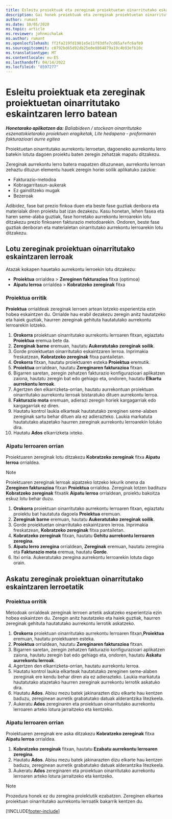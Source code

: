 ```yaml
---
title: Esleitu proiektuak eta zereginak proiektuetan oinarritutako eskaintzaren lerro batean
description: Gai honek proiektuak eta zereginak proiektuetan oinarritutako ataza lerro batera mapatzeko moduari buruzko informazioa eskaintzen du.
author: rumant
ms.date: 10/05/2020
ms.topic: article
ms.reviewer: johnmichalak
ms.author: rumant
ms.openlocfilehash: ff2fa219fd1981e5e11f93dfe7cd65afefc6afb9
ms.sourcegitcommit: c0792bd65d92db25e0e8864879a19c4b93efb10c
ms.translationtype: MT
ms.contentlocale: eu-ES
ms.lasthandoff: 04/14/2022
ms.locfileid: "8597277"
---
```

# <a name="map-projects-and-tasks-to-a-project-based-quote-line"></a>Esleitu proiektuak eta zereginak proiektuetan oinarritutako eskaintzaren lerro batean

_**Honetarako aplikatzen da:** Baliabideen / stockean oinarritutako eszenatokietarako proiektuen eragiketak, Lite hedapena - proformaren fakturazioari aurre egitea_

Proiektuetan oinarritutako aurrekontu lerroetan, dagoeneko aurrekontu lerro batekin lotuta dagoen proiektu baten zeregin zehatzak mapatu ditzakezu.

Zereginak aurrekontu lerro batera mapatzen dituzunean, aurrekontu lerroan zehaztu dituzun elementu hauek zeregin horiei soilik aplikatuko zaizkie:

- Fakturazio-metodoa
- Kobragarritasun-aukerak
- Ez gainditzeko mugak
- Bezeroak

Adibidez, fase bat prezio finkoa duen eta beste fase guztiak denbora eta materialak diren proiektu bat izan dezakezu. Kasu honetan, lehen fasea eta haren seme-alaba guztiak, fase horretako aurrekontu lerroarekin lotu ditzakezu prezio finkoaren fakturazio metodoarekin. Ondoren, beste fase guztiak denboran eta materialetan oinarritutako aurrekontu lerroarekin lotu ditzakezu.

## <a name="associate-tasks-to-project-based-quote-lines"></a>Lotu zereginak proiektuan oinarritutako eskaintzaren lerroak

Atazak kokapen hauetako aurrekontu lerroekin lotu ditzakezu:

- **Proiektua** orrialdea > **Zereginen fakturazioa** fitxa (optimoa)
- **Aipatu lerroa** orrialdea > **Kobratzeko zereginak** fitxa 

### <a name="from-the-project-page"></a>Proiektua orritik

**Proiektua** orrialdeak zereginak lerroen artean lotzeko esperientzia ezin hobea eskaintzen du. Orrialde hau erabil dezakezu zeregin anitz hautatzeko eta haiek guztiak, haurren zereginak gehituta hautatutako aurrekontu lerroarekin lotzeko.

1. **Orokorra** proiektuan oinarritutako aurrekontu lerroaren fitxan, egiaztatu **Proiektua** eremua bete da.
2. **Zereginak barne** eremuan, hautatu **Aukeratutako zereginak soilik**.
3. Gorde proiektuetan oinarritutako eskaintzaren lerroa. Inprimakia freskatzean, **Kobratzeko zereginak** fitxa pantailetan.
4. **Orokorra** fitxan, hautatu proiektuaren esteka **Proiektua** eremutik.
5. **Proiektua** orrialdean, hautatu **Zereginaren fakturazioa** fitxan.
6. Bigarren saretan, zeregin zehatzen fakturazio konfigurazioari aplikatzen zaiona, hautatu zeregin bat edo gehiago eta, ondoren, hautatu **Elkartu aurrekontu lerroak**.
7. Agertzen den elkarrizketa-orrian, hautatu aurrekontuan proiektuan oinarritutako aurrekontu lerroak bistaratuko dituen aurrekontu lerroa.
8. **Fakturazio mota** eremuan, adierazi zeregin horiek kargagarriak edo kargagarriak ez diren.
9. Hautatu kontrol laukia elkarteak hautatutako zereginen seme-alaben zereginak sartu behar dituen ala ez adierazteko. Laukia markatuta hautatutako atazetako haurren zereginak aurrekontu lerroarekin lotuko dira.
10. Hautatu **Ados** elkarrizketa ixteko.

### <a name="from-the-quote-line-page"></a>Aipatu lerroaren orrian

Proiektuaren zereginak lotu ditzakezu **Kobratzeko zereginak** fitxa **Aipatu lerroa** orrialdea.

>[!NOTE]
>Proiektuaren zereginak lerroak aipatzeko lotzeko lekurik onena da **Zereginen fakturazioa** fitxan **Proiektua** orrialdea. Zereginak lotzen badituzu **Kobratzeko zereginak** fitxatik **Aipatu lerroa** orrialdean, proiektu bakoitza eskuz lotu behar duzu.

1. **Orokorra** proiektuan oinarritutako aurrekontu lerroaren fitxan, egiaztatu proiektu bat hautatuta dagoela **Proiektua** eremuan.
2. **Zereginak barne** eremuan, hautatu **Aukeratutako zereginak soilik**.
3. Gorde proiektuetan oinarritutako eskaintzaren lerroa. Inprimakia freskatzean, **Kobratzeko zereginak** fitxa pantailetan.
4. **Kobratzeko zereginak** fitxan, hautatu **Gehitu aurrekontu lerroaren zeregina**.
5. **Aipatu lerro zeregina** orrialdean, **Zereginak** eremuan, hautatu zeregina eta **Fakturazio mota** eremua, hautatu **Gorde**. 
6. Itxi orria. Aukeratutako zeregina aurrekontu lerroarekin lotuta dago orain.

## <a name="disassociate-tasks-from-projectbased-quote-lines"></a>Askatu zereginak proiektuan oinarritutako eskaintzaren lerroetatik

### <a name="from-the-project-page"></a>Proiektua orritik

Metodoak orrialdeak zereginak lerroen artetik askatzeko esperientzia ezin hobea eskaintzen du. Zeregin anitz hautatzeko eta haiek guztiak, haurren zereginak gehituta hautatutako aurrekontu lerrotik askatzeko.

1. **Orokorra** proiektuan oinarritutako aurrekontu lerroaren fitxan,**Proiektua** eremuan, hautatu proiektuaren esteka.
2. **Proiektua** orrialdean, hautatu **Zereginaren fakturazioa** fitxan.
3. Bigarren saretan, zeregin zehatzen fakturazio konfigurazioari aplikatzen zaiona, hautatu zeregin bat edo gehiago eta, ondoren, hautatu **Askatu aurrekontu lerroak**.
4. Agertzen den elkarrizketa-orrian, hautatu aurrekontu lerroa.
5. Hautatu kontrol laukia elkarteak hautatutako zereginen seme-alaben zereginak ere kendu behar diren ala ez adierazteko. Laukia markatuta hautatutako atazetako haurren zereginak aurrekontu lerrotik askatuko dira.
6. Hautatu **Ados**. Abisu mezu batek jakinarazten dizu elkarte hau kentzen baduzu, zereginean aurretik grabatutako datuak alderantzika litezkeela. 
7. Aukeratu **Ados** zereginaren eta proiektuan oinarritutako aurrekontu lerroaren arteko lotura jarraitzeko eta kentzeko.

### <a name="from-the-quote-line-page"></a>Aipatu lerroaren orrian

Proiektuaren zereginak ere aska ditzakezu **Kobratzeko zereginak** fitxa **Aipatu lerroa** orrialdea.

1. **Kobratzeko zereginak** fitxan, hautatu **Ezabatu aurrekontu lerroaren zeregina**.
2. Hautatu **Ados**. Abisu mezu batek jakinarazten dizu elkarte hau kentzen baduzu, zereginean aurretik grabatutako datuak alderantzika litezkeela. 
3. Aukeratu **Ados** zereginaren eta proiektuan oinarritutako aurrekontu lerroaren arteko lotura jarraitzeko eta kentzeko.

>[!NOTE]
> Prozedura honek ez du zeregina proiektutik ezabatzen. Zereginen elkartea proiektuan oinarritutako aurrekontu lerroatik bakarrik kentzen du.


[!INCLUDE[footer-include](../../includes/footer-banner.md)]